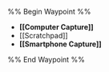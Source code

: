 
%% Begin Waypoint %%
- **[[Computer Capture]]**
- [[Scratchpad]]
- **[[Smartphone Capture]]**

%% End Waypoint %%